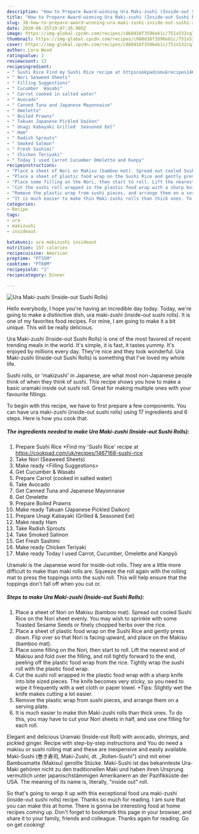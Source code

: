 ```yaml
---
description: "How to Prepare Award-winning Ura Maki-zushi (Inside-out Sushi Rolls)"
title: "How to Prepare Award-winning Ura Maki-zushi (Inside-out Sushi Rolls)"
slug: 38-how-to-prepare-award-winning-ura-maki-zushi-inside-out-sushi-rolls
date: 2020-06-25T19:07:26.905Z
image: https://img-global.cpcdn.com/recipes/c860d16f3596eb1c/751x532cq70/ura-maki-zushi-inside-out-sushi-rolls-recipe-main-photo.jpg
thumbnail: https://img-global.cpcdn.com/recipes/c860d16f3596eb1c/751x532cq70/ura-maki-zushi-inside-out-sushi-rolls-recipe-main-photo.jpg
cover: https://img-global.cpcdn.com/recipes/c860d16f3596eb1c/751x532cq70/ura-maki-zushi-inside-out-sushi-rolls-recipe-main-photo.jpg
author: Lora Wood
ratingvalue: 3
reviewcount: 13
recipeingredient:
- " Sushi Rice Find my Sushi Rice recipe at httpscookpadcomukrecipes1467168sushirice"
- " Nori Seaweed Sheets"
- " Filling Suggestions"
- " Cucumber  Wasabi"
- " Carrot cooked in salted water"
- " Avocado"
- " Canned Tuna and Japanese Mayonnaise"
- " Omelette"
- " Boiled Prawns"
- " Takuan Japanese Pickled Daikon"
- " Unagi Kabayaki Grilled  Seasoned Eel"
- " Ham"
- " Radish Sprouts"
- " Smoked Salmon"
- " Fresh Sashimi"
- " Chicken Teriyaki"
- " Today I used Carrot Cucumber Omelette and Kanpy"
recipeinstructions:
- "Place a sheet of Nori on Makisu (bamboo mat). Spread out cooled Sushi Rice on the Nori sheet evenly. You may wish to sprinkle with some Toasted Sesame Seeds or finely chopped herbs over the rice."
- "Place a sheet of plastic food wrap on the Sushi Rice and gently press down. Flip over so that Nori is facing upward, and place on the Makisu (bamboo mat)."
- "Place some filling on the Nori, then start to roll. Lift the nearest end of Makisu and fold over the filling, and roll tightly forward to the end, peeling off the plastic food wrap from the rice. Tightly wrap the sushi roll with the plastic food wrap."
- "Cut the sushi roll wrapped in the plastic food wrap with a sharp knife into bite sized pieces. The knife becomes very sticky, so you need to wipe it frequently with a wet cloth or paper towel. *Tips: Slightly wet the knife makes cutting a lot easier."
- "Remove the plastic wrap from sushi pieces, and arrange them on a serving plate."
- "It is much easier to make thin Maki-zushi rolls than thick ones. To do this, you may have to cut your Nori sheets in half, and use one filling for each roll."
categories:
- Recipe
tags:
- ura
- makizushi
- insideout

katakunci: ura makizushi insideout 
nutrition: 157 calories
recipecuisine: American
preptime: "PT35M"
cooktime: "PT60M"
recipeyield: "1"
recipecategory: Dinner

---
```



![Ura Maki-zushi (Inside-out Sushi Rolls)](https://img-global.cpcdn.com/recipes/c860d16f3596eb1c/751x532cq70/ura-maki-zushi-inside-out-sushi-rolls-recipe-main-photo.jpg)

Hello everybody, I hope you're having an incredible day today. Today, we're going to make a distinctive dish, ura maki-zushi (inside-out sushi rolls). It is one of my favorites food recipes. For mine, I am going to make it a bit unique. This will be really delicious.

Ura Maki-zushi (Inside-out Sushi Rolls) is one of the most favored of recent trending meals in the world. It's simple, it is fast, it tastes yummy. It's enjoyed by millions every day. They're nice and they look wonderful. Ura Maki-zushi (Inside-out Sushi Rolls) is something that I've loved my whole life.

Sushi rolls, or &#39;makizushi&#39; in Japanese, are what most non-Japanese people think of when they think of sushi. This recipe shows you how to make a basic uramaki inside out sushi roll. Great for making multiple ones with your favourite fillings.


To begin with this recipe, we have to first prepare a few components. You can have ura maki-zushi (inside-out sushi rolls) using 17 ingredients and 6 steps. Here is how you cook that.

<!--inarticleads1-->

##### The ingredients needed to make Ura Maki-zushi (Inside-out Sushi Rolls):

1. Prepare  Sushi Rice *Find my &#39;Sushi Rice&#39; recipe at https://cookpad.com/uk/recipes/1467168-sushi-rice
1. Take  Nori (Seaweed Sheets)
1. Make ready  &lt;Filling Suggestions&gt;
1. Get  Cucumber &amp; Wasabi
1. Prepare  Carrot (cooked in salted water)
1. Take  Avocado
1. Get  Canned Tuna and Japanese Mayonnaise
1. Get  Omelette
1. Prepare  Boiled Prawns
1. Make ready  Takuan (Japanese Pickled Daikon)
1. Prepare  Unagi Kabayaki (Grilled &amp; Seasoned Eel)
1. Make ready  Ham
1. Take  Radish Sprouts
1. Take  Smoked Salmon
1. Get  Fresh Sashimi
1. Make ready  Chicken Teriyaki
1. Make ready  Today I used Carrot, Cucumber, Omelette and Kanpyō


Uramaki is the Japanese word for inside-out rolls. They are a little more difficult to make than maki rolls are. Squeeze the roll again with the rolling mat to press the toppings onto the sushi roll. This will help ensure that the toppings don&#39;t fall off when you cut or. 

<!--inarticleads2-->

##### Steps to make Ura Maki-zushi (Inside-out Sushi Rolls):

1. Place a sheet of Nori on Makisu (bamboo mat). Spread out cooled Sushi Rice on the Nori sheet evenly. You may wish to sprinkle with some Toasted Sesame Seeds or finely chopped herbs over the rice.
1. Place a sheet of plastic food wrap on the Sushi Rice and gently press down. Flip over so that Nori is facing upward, and place on the Makisu (bamboo mat).
1. Place some filling on the Nori, then start to roll. Lift the nearest end of Makisu and fold over the filling, and roll tightly forward to the end, peeling off the plastic food wrap from the rice. Tightly wrap the sushi roll with the plastic food wrap.
1. Cut the sushi roll wrapped in the plastic food wrap with a sharp knife into bite sized pieces. The knife becomes very sticky, so you need to wipe it frequently with a wet cloth or paper towel. *Tips: Slightly wet the knife makes cutting a lot easier.
1. Remove the plastic wrap from sushi pieces, and arrange them on a serving plate.
1. It is much easier to make thin Maki-zushi rolls than thick ones. To do this, you may have to cut your Nori sheets in half, and use one filling for each roll.


Elegant and delicious Uramaki (Inside-out Roll) with avocado, shrimps, and pickled ginger. Recipe with step-by-step instructions and You do need a makisu or sushi rolling mat and these are inexpensive and easily available. Maki-Sushi (巻き寿司, Maki-Zushi, dt. „Rollen-Sushi&#34;) sind mit einer Bambusmatte (Makisu) gerollte Stücke. Maki-Sushi ist das bekannteste Ura-Maki gehören nicht zu den traditionellen Maki und haben ihren Ursprung vermutlich unter japanischstämmigen Amerikanern an der Pazifikküste der USA. The meaning of its name is, literally, &#34;inside out&#34; roll. 

So that's going to wrap it up with this exceptional food ura maki-zushi (inside-out sushi rolls) recipe. Thanks so much for reading. I am sure that you can make this at home. There is gonna be interesting food at home recipes coming up. Don't forget to bookmark this page in your browser, and share it to your family, friends and colleague. Thanks again for reading. Go on get cooking!

